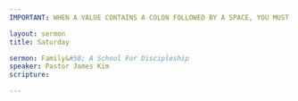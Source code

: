 ```yaml
---
IMPORTANT: WHEN A VALUE CONTAINS A COLON FOLLOWED BY A SPACE, YOU MUST USE &#58;

layout: sermon
title: Saturday

sermon: Family&#58; A School For Discipleship
speaker: Pastor James Kim
scripture: 

---
```



 